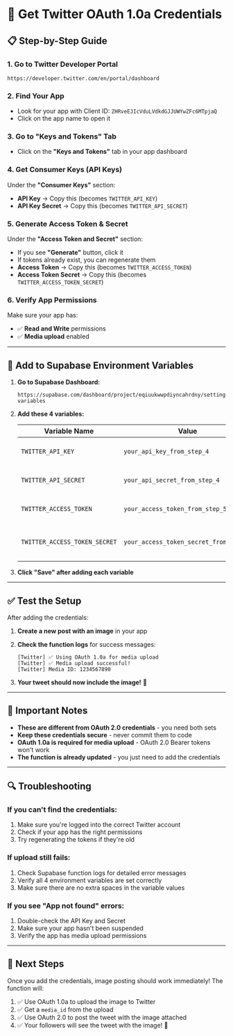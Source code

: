 # 🔑 Get Twitter OAuth 1.0a Credentials

## 📋 **Step-by-Step Guide**

### **1. Go to Twitter Developer Portal**
```
https://developer.twitter.com/en/portal/dashboard
```

### **2. Find Your App**
- Look for your app with Client ID: `ZHRveEJIcVduLVdkdGJJUWYwZFc6MTpjaQ`
- Click on the app name to open it

### **3. Go to "Keys and Tokens" Tab**
- Click on the **"Keys and Tokens"** tab in your app dashboard

### **4. Get Consumer Keys (API Keys)**
Under the **"Consumer Keys"** section:
- **API Key** → Copy this (becomes `TWITTER_API_KEY`)
- **API Key Secret** → Copy this (becomes `TWITTER_API_SECRET`)

### **5. Generate Access Token & Secret**
Under the **"Access Token and Secret"** section:
- If you see **"Generate"** button, click it
- If tokens already exist, you can regenerate them
- **Access Token** → Copy this (becomes `TWITTER_ACCESS_TOKEN`)
- **Access Token Secret** → Copy this (becomes `TWITTER_ACCESS_TOKEN_SECRET`)

### **6. Verify App Permissions**
Make sure your app has:
- ✅ **Read and Write** permissions
- ✅ **Media upload** enabled

---

## 🔧 **Add to Supabase Environment Variables**

1. **Go to Supabase Dashboard:**
   ```
   https://supabase.com/dashboard/project/eqiuukwwpdiyncahrdny/settings/environment-variables
   ```

2. **Add these 4 variables:**

   | Variable Name | Value | Description |
   |---------------|-------|-------------|
   | `TWITTER_API_KEY` | `your_api_key_from_step_4` | Consumer Key from Twitter |
   | `TWITTER_API_SECRET` | `your_api_secret_from_step_4` | Consumer Secret from Twitter |
   | `TWITTER_ACCESS_TOKEN` | `your_access_token_from_step_5` | Access Token from Twitter |
   | `TWITTER_ACCESS_TOKEN_SECRET` | `your_access_token_secret_from_step_5` | Access Token Secret from Twitter |

3. **Click "Save" after adding each variable**

---

## ✅ **Test the Setup**

After adding the credentials:

1. **Create a new post with an image** in your app
2. **Check the function logs** for success messages:
   ```
   [Twitter] ✅ Using OAuth 1.0a for media upload
   [Twitter] ✅ Media upload successful!
   [Twitter] Media ID: 1234567890
   ```

3. **Your tweet should now include the image!** 🎉

---

## 🚨 **Important Notes**

- **These are different from OAuth 2.0 credentials** - you need both sets
- **Keep these credentials secure** - never commit them to code
- **OAuth 1.0a is required for media upload** - OAuth 2.0 Bearer tokens won't work
- **The function is already updated** - you just need to add the credentials

---

## 🔍 **Troubleshooting**

### **If you can't find the credentials:**
1. Make sure you're logged into the correct Twitter account
2. Check if your app has the right permissions
3. Try regenerating the tokens if they're old

### **If upload still fails:**
1. Check Supabase function logs for detailed error messages
2. Verify all 4 environment variables are set correctly
3. Make sure there are no extra spaces in the variable values

### **If you see "App not found" errors:**
1. Double-check the API Key and Secret
2. Make sure your app hasn't been suspended
3. Verify the app has media upload permissions

---

## 🎯 **Next Steps**

Once you add the credentials, image posting should work immediately! The function will:

1. ✅ Use OAuth 1.0a to upload the image to Twitter
2. ✅ Get a `media_id` from the upload
3. ✅ Use OAuth 2.0 to post the tweet with the image attached
4. ✅ Your followers will see the tweet with the image! 📸
